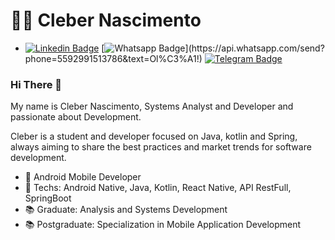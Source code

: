 <h1>👨‍💻 Cleber Nascimento</h1>

- [![Linkedin Badge](https://img.shields.io/badge/-LinkedIn-blue?style=flat-square&logo=Linkedin&logoColor=white&link=https://www.linkedin.com/in/cleber-nascimento/)](https://www.linkedin.com/in/cleber-nascimento/)
[![Whatsapp Badge](https://img.shields.io/badge/-Whatsapp-4CA143?style=flat-square&labelColor=4CA143&logo=whatsapp&logoColor=white&link=https://api.whatsapp.com/send?phone=5592991513786&text=Ol%C3%A1!!)](https://api.whatsapp.com/send?phone=5592991513786&text=Ol%C3%A1!)
[![Telegram Badge](https://img.shields.io/badge/-Telegram-1ca0f1?style=flat-square&labelColor=1ca0f1&logo=telegram&logoColor=white&link=https://t.me/clebernascimento)](https://t.me/clebernascimento)
  

### Hi There 👋

My name is Cleber Nascimento, Systems Analyst and Developer and passionate about Development.

Cleber is a student and developer focused on Java, kotlin and Spring, always aiming to share the best practices and market trends for software development.

- 💼 Android Mobile Developer
- 📲 Techs: Android Native, Java, Kotlin, React Native, API RestFull, SpringBoot
- 📚 Graduate: Analysis and Systems Development
- 📚 Postgraduate: Specialization in Mobile Application Development
